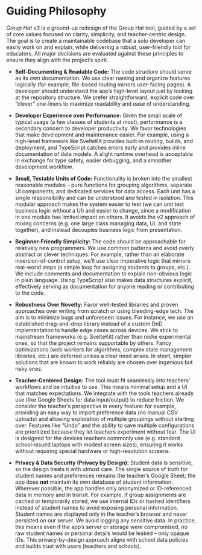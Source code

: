 # Guiding Philosophy

*Group Hat v3* is a ground-up redesign of the Group Hat tool, guided by a set of core values focused on clarity, simplicity, and teacher-centric design. The goal is to create a maintainable codebase that a solo developer can easily work on and explain, while delivering a robust, user-friendly tool for educators. All major decisions are evaluated against these principles to ensure they align with the project’s spirit.

* **Self-Documenting & Readable Code:** The code structure should serve as its own documentation. We use clear naming and organize features logically (for example, file-based routing mirrors user-facing pages). A developer should understand the app’s high-level layout just by looking at the repository structure. We prefer straightforward, explicit code over “clever” one-liners to maximize readability and ease of understanding.

* **Developer Experience over Performance:** Given the small scale of typical usage (a few classes of students at most), performance is a secondary concern to developer productivity. We favor technologies that make development and maintenance easier. For example, using a high-level framework like SvelteKit provides built-in routing, builds, and deployment, and TypeScript catches errors early and provides inline documentation of data models. A slight runtime overhead is acceptable in exchange for type safety, easier debugging, and a smoother development workflow.

* **Small, Testable Units of Code:** Functionality is broken into the smallest reasonable modules – pure functions for grouping algorithms, separate UI components, and dedicated services for data access. Each unit has a single responsibility and can be understood and tested in isolation. This modular approach makes the system easier to test (we can unit test business logic without a UI) and easier to change, since a modification in one module has limited impact on others. It avoids the v2 approach of mixing concerns (e.g. one large class managing data, UI, and state together), and instead decouples business logic from presentation.

* **Beginner-Friendly Simplicity:** The code should be approachable for relatively new programmers. We use common patterns and avoid overly abstract or clever techniques. For example, rather than an elaborate inversion-of-control setup, we’ll use clear imperative logic that mirrors real-world steps (a simple loop for assigning students to groups, etc.). We include comments and documentation to explain non-obvious logic in plain language. Using TypeScript also makes data structures explicit, effectively serving as documentation for anyone reading or contributing to the code.

* **Robustness Over Novelty:** Favor well-tested libraries and proven approaches over writing from scratch or using bleeding-edge tech. The aim is to minimize bugs and unforeseen issues. For instance, we use an established drag-and-drop library instead of a custom DnD implementation to handle edge cases across devices. We stick to mainstream frameworks (e.g. SvelteKit) rather than niche experimental ones, so that the project remains supportable by others. Fancy optimizations (web workers for algorithms, complex state management libraries, etc.) are deferred unless a clear need arises. In short, simpler solutions that are known to work reliably are chosen over ingenious but risky ones.

* **Teacher-Centered Design:** The tool must fit seamlessly into teachers’ workflows and be intuitive to use. This means minimal setup and a UI that matches expectations. We integrate with the tools teachers already use (like Google Sheets for data input/output) to reduce friction. We consider the teacher’s perspective in every feature: for example, providing an easy way to import preference data (no manual CSV uploads) and allowing exploration of multiple groupings without starting over. Features like “Undo” and the ability to save multiple configurations are prioritized because they let teachers experiment without fear. The UI is designed for the devices teachers commonly use (e.g. standard school-issued laptops with modest screen sizes), ensuring it works without requiring special hardware or high-resolution screens.

* **Privacy & Data Security (Privacy by Design):** Student data is sensitive, so the design treats it with utmost care. The single source of truth for student names and preferences remains the teacher’s Google Sheet; the app does **not** maintain its own database of student information. Wherever possible, the app handles only anonymized or ID-referenced data in memory and in transit. For example, if group assignments are cached or temporarily stored, we use internal IDs or hashed identifiers instead of student names to avoid exposing personal information. Student names are displayed only in the teacher’s browser and never persisted on our server. We avoid logging any sensitive data. In practice, this means even if the app’s server or storage were compromised, no raw student names or personal details would be leaked – only opaque IDs. This privacy-by-design approach aligns with school data policies and builds trust with users (teachers and schools).
